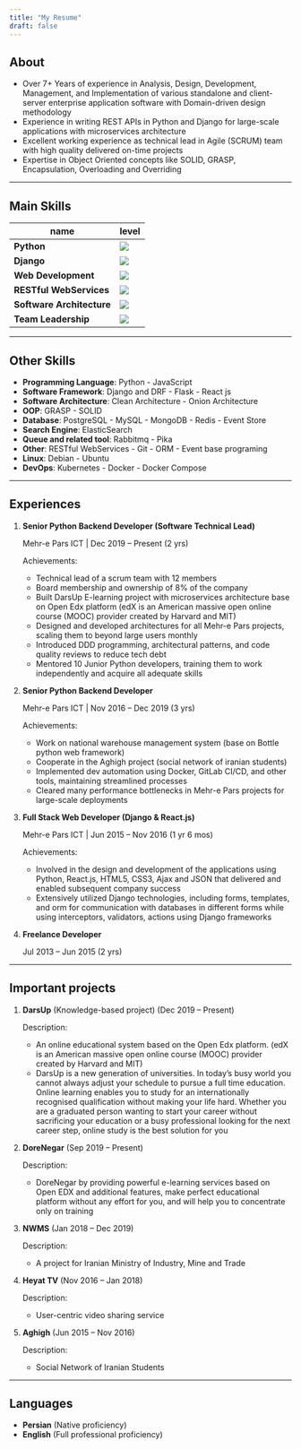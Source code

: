 ```yaml
---
title: "My Resume"
draft: false
---
```


## About

- Over 7+ Years of experience in Analysis, Design, Development, Management, and Implementation of various standalone and client-server enterprise application software with Domain-driven design methodology
- Experience in writing REST APIs in Python and Django for large-scale applications with microservices architecture
- Excellent working experience as technical lead in Agile (SCRUM) team with high quality delivered on-time projects
- Expertise in Object Oriented concepts like SOLID, GRASP, Encapsulation, Overloading and Overriding

---

## Main Skills

| name       | level               |
| ---------- | ------------------- |
| **Python** | ![](/img/skill_5.png) |
| **Django** | ![](/img/skill_5.png) |
| **Web Development** | ![](/img/skill_5.png) |
| **RESTful WebServices** | ![](/img/skill_5.png) |
| **Software Architecture** | ![](/img/skill_4.png) |
| **Team Leadership** | ![](/img/skill_3.png) |

---

## Other Skills

- **Programming Language**: Python - JavaScript
- **Software Framework**: Django and DRF - Flask - React js
- **Software Architecture**: Clean Architecture - Onion Architecture
- **OOP**: GRASP - SOLID
- **Database**: PostgreSQL - MySQL - MongoDB - Redis - Event Store
- **Search Engine**: ElasticSearch
- **Queue and related tool**: Rabbitmq - Pika
- **Other**: RESTful WebServices - Git - ORM - Event base programing
- **Linux**: Debian - Ubuntu
- **DevOps**: Kubernetes - Docker - Docker Compose

---

## Experiences

1. **Senior Python Backend Developer (Software Technical Lead)**

   Mehr-e Pars ICT | Dec 2019 – Present (2 yrs)

   Achievements:

   - Technical lead of a scrum team with 12 members
   - Board membership and ownership of 8% of the company
   - Built DarsUp E-learning project with microservices architecture base on Open Edx platform (edX is an American massive open online course (MOOC) provider created by Harvard and MIT)
   - Designed and developed architectures for all Mehr-e Pars projects, scaling them to beyond large users monthly
   - Introduced DDD programming, architectural patterns, and code quality reviews to reduce tech debt
   - Mentored 10 Junior Python developers, training them to work independently and acquire all adequate skills
   
2. **Senior Python Backend Developer**

   Mehr-e Pars ICT | Nov 2016 – Dec 2019 (3 yrs)

   Achievements:

   - Work on national warehouse management system (base on Bottle python web framework)
   - Cooperate in the Aghigh project (social network of iranian students)
   - Implemented dev automation using Docker, GitLab CI/CD, and other tools, maintaining streamlined processes
   - Cleared many performance bottlenecks in Mehr-e Pars projects for large-scale deployments
   
3. **Full Stack Web Developer (Django & React.js)**

   Mehr-e Pars ICT | Jun 2015 – Nov 2016 (1 yr 6 mos)

   Achievements:

   - Involved in the design and development of the applications using Python, React.js, HTML5, CSS3, Ajax and JSON that delivered and enabled subsequent company success
   - Extensively utilized Django technologies, including forms, templates, and orm for communication with databases in different forms while using interceptors, validators, actions using Django frameworks
   
4. **Freelance Developer**

   Jul 2013 – Jun 2015 (2 yrs)

---

## Important projects

1. **DarsUp** (Knowledge-based project) (Dec 2019 – Present)

   Description:

   - An online educational system based on the Open Edx platform. (edX is an American massive open online course (MOOC) provider created by Harvard and MIT)
   - DarsUp is a new generation of universities. In today’s busy world you cannot always adjust your schedule to pursue a full time education. Online learning enables you to study for an internationally recognised qualification without making your life hard. Whether you are a graduated person wanting to start your career without sacrificing your education or a busy professional looking for the next career step, online study is the best solution for you
   
2. **DoreNegar** (Sep 2019 – Present)

   Description:

   - DoreNegar by providing powerful e-learning services based on Open EDX and additional features, make perfect educational platform without any effort for you, and will help you to concentrate only on training
   
3. **NWMS** (Jan 2018 – Dec 2019)

   Description:

   - A project for Iranian Ministry of Industry, Mine and Trade
   
4. **Heyat TV** (Nov 2016 – Jan 2018)

   Description:

   - User-centric video sharing service
   
5. **Aghigh** (Jun 2015 – Nov 2016)

   Description:

   - Social Network of Iranian Students

---

## Languages

- **Persian** (Native proficiency)
- **English** (Full professional proficiency)